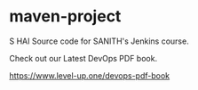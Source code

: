 # maven-project
S HAI Source code for SANITH's Jenkins course.

Check out our Latest DevOps PDF book.

https://www.level-up.one/devops-pdf-book
